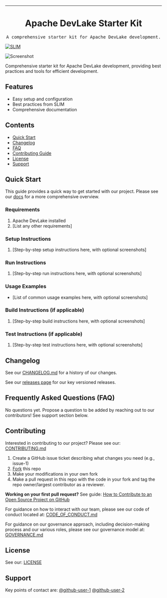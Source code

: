 <!-- Header block for Apache DevLake Starter Kit -->
<hr>

<div align="center">

<h1 align="center">Apache DevLake Starter Kit</h1>
<!-- ☝️ Replace with your repo name ☝️ -->

</div>

<pre align="center">A comprehensive starter kit for Apache DevLake development.</pre>
<!-- ☝️ Replace with a single sentence describing the purpose of your repo ☝️ -->

<!-- Header block for Apache DevLake Starter Kit -->

[![SLIM](https://img.shields.io/badge/Best%20Practices%20from-SLIM-blue)](https://nasa-ammos.github.io/slim/)
<!-- ☝️ Add badges via: https://shields.io e.g. ![](https://img.shields.io/github/your_chosen_action/your_org/your_repo) ☝️ -->

![Screenshot](https://uri-to-your-screenshot)
<!-- ☝️ Screenshot of your software (if applicable) via ![Screenshot](https://uri-to-your-screenshot) ☝️ -->

Comprehensive starter kit for Apache DevLake development, providing best practices and tools for efficient development.

## Features

* Easy setup and configuration
* Best practices from SLIM
* Comprehensive documentation

## Contents

* [Quick Start](#quick-start)
* [Changelog](#changelog)
* [FAQ](#frequently-asked-questions-faq)
* [Contributing Guide](#contributing)
* [License](#license)
* [Support](#support)

## Quick Start

This guide provides a quick way to get started with our project. Please see our [docs](https://link-to-your-docs-site) for a more comprehensive overview.

### Requirements

1. Apache DevLake installed
2. [List any other requirements]

### Setup Instructions

1. [Step-by-step setup instructions here, with optional screenshots]

### Run Instructions

1. [Step-by-step run instructions here, with optional screenshots]

### Usage Examples

* [List of common usage examples here, with optional screenshots]

### Build Instructions (if applicable)

1. [Step-by-step build instructions here, with optional screenshots]

### Test Instructions (if applicable)

1. [Step-by-step test instructions here, with optional screenshots]

## Changelog

See our [CHANGELOG.md](CHANGELOG.md) for a history of our changes.

See our [releases page](https://link-to-your-releases-page) for our key versioned releases.

## Frequently Asked Questions (FAQ)

No questions yet. Propose a question to be added by reaching out to our contributors! See support section below.

## Contributing

Interested in contributing to our project? Please see our: [CONTRIBUTING.md](CONTRIBUTING.md)

1. Create a GitHub issue ticket describing what changes you need (e.g., issue-1)
2. [Fork](https://link-to-your-repo-fork-page) this repo
3. Make your modifications in your own fork
4. Make a pull request in this repo with the code in your fork and tag the repo owner/largest contributor as a reviewer.

**Working on your first pull request?** See guide: [How to Contribute to an Open Source Project on GitHub](https://kcd.im/pull-request)

For guidance on how to interact with our team, please see our code of conduct located at: [CODE_OF_CONDUCT.md](CODE_OF_CONDUCT.md)

For guidance on our governance approach, including decision-making process and our various roles, please see our governance model at: [GOVERNANCE.md](GOVERNANCE.md)

## License

See our: [LICENSE](LICENSE)

## Support

Key points of contact are: [@github-user-1](https://link-to-github-profile) [@github-user-2](https://link-to-github-profile)
